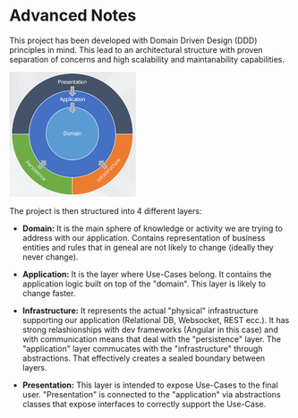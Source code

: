 # Advanced Notes
This project has been developed with Domain Driven Design (DDD) principles in mind. This lead to an architectural structure with proven separation of concerns and high scalability and maintanability capabilities. 

![image info](./docs/architecture.png)

The project is then structured into 4 different layers:

* **Domain:** It is the main sphere of knowledge or activity we are trying to address with our application. Contains representation of business entities and rules that in geneal are not likely to change (ideally they never change).

* **Application:** It is the layer where Use-Cases belong. It contains the application logic built on top of the  "domain". This layer is likely to change faster.

* **Infrastructure:** It represents the actual "physical" infrastructure supporting our application (Relational DB, Websocket, REST ecc.). It has strong relashionships with dev frameworks (Angular in this case) and with communication means that deal with the "persistence" layer. The "application" layer commucates with the "infrastructure" through abstractions. That effectively creates a sealed boundary between layers.

* **Presentation:**  This layer is intended to expose Use-Cases to the final user. "Presentation" is connected to the "application" via abstractions classes that expose interfaces to correctly support the Use-Case.



